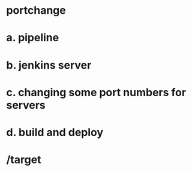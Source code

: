 # portchange
# a. pipeline
# b. jenkins server
# c. changing some port numbers for servers
# d. build and deploy
# /target

